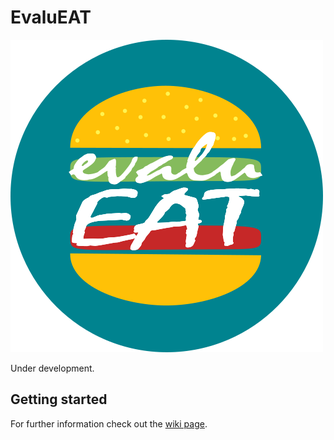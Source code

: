 # EvaluEAT

![EvaluEAT logo](https://github.com/EvaluEAT/EvaluEATenvironment/blob/master/doc/design/logo_evalueat_v1.png "EvaluEAT logo")

Under development.

## Getting started

For further information check out the [wiki page](https://github.com/EvaluEAT/EvaluEAT/wiki).
